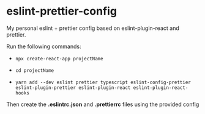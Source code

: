 # eslint-prettier-config

My personal eslint + prettier config based on eslint-plugin-react and prettier.

Run the following commands:

- `npx create-react-app projectName`

- `cd projectName `

- `yarn add --dev eslint prettier typescript eslint-config-prettier eslint-plugin-prettier eslint-plugin-react eslint-plugin-react-hooks`

Then create the **.eslintrc.json** and **.prettierrc** files using the provided config
